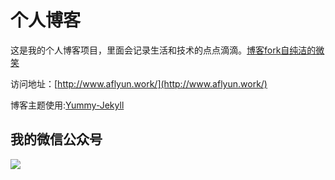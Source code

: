 # 个人博客

这是我的个人博客项目，里面会记录生活和技术的点点滴滴。[博客fork自纯洁的微笑]()


访问地址：[http://www.aflyun.work/](http://www.aflyun.work/)


博客主题使用:[Yummy-Jekyll](https://github.com/DONGChuan/Yummy-Jekyll)


## 我的微信公众号

![](http://dufyun.gitee.io/images_bed/images/life/qrcode_javaCoder.png)
